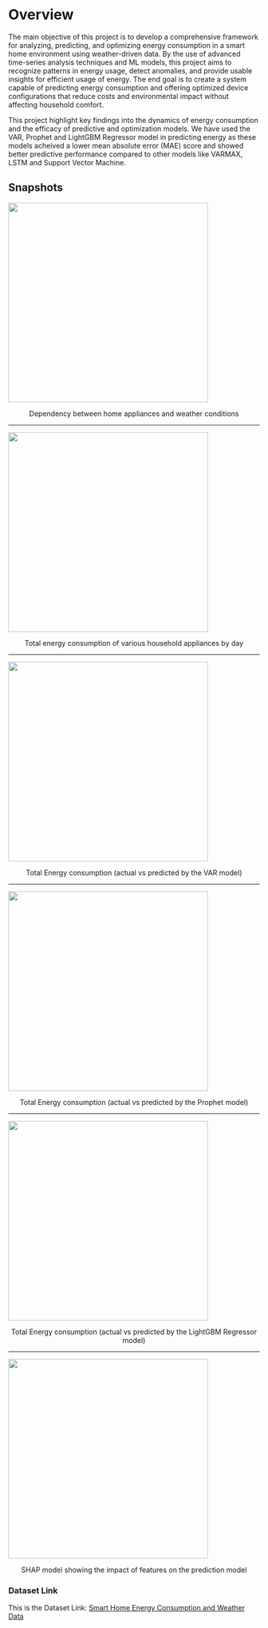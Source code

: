 # Overview

 The main objective of this project is to develop a comprehensive framework for analyzing, predicting, and
 optimizing energy consumption in a smart home environment using weather-driven data. By the use of
 advanced time-series analysis techniques and ML models, this project aims to recognize patterns in
 energy usage, detect anomalies, and provide usable insights for efficient usage of energy. The end goal is
 to create a system capable of predicting energy consumption and offering optimized device configurations
 that reduce costs and environmental impact without affecting household comfort.
 
 This project highlight key findings into the dynamics of energy consumption and the efficacy of
 predictive and optimization models. We have used the VAR, Prophet and LightGBM Regressor model in 
 predicting energy as these models acheived a lower mean absolute error (MAE) score and showed better
 predictive performance compared to other models like VARMAX, LSTM and Support Vector Machine. 

 ## Snapshots

<img src="https://github.com/user-attachments/assets/89b5fbbc-2450-4901-9ea4-b266610de3b9" width="400" height="400">
<p align="center">Dependency between home appliances and weather conditions</p>

---

<img src="https://github.com/user-attachments/assets/904ee490-68ce-4d55-8396-1ad12ac29c53" width="400" height="400">
<p align="center">Total energy consumption of various household appliances by day</p>

---

<img src="https://github.com/user-attachments/assets/33ec4e9a-eb8d-45c6-ba3c-f974eee5f91f" width="400" height="400">
<p align="center">Total Energy consumption (actual vs predicted by the VAR model)</p>

---

<img src="https://github.com/user-attachments/assets/cf76433f-62c7-4642-9a37-ffe8467a906f" width="400" height="400">
<p align="center">Total Energy consumption (actual vs predicted by the Prophet model)</p>

---

<img src="https://github.com/user-attachments/assets/05a755ef-9c1f-4ad0-93af-dfaeef480849" width="400" height="400">
<p align="center">Total Energy consumption (actual vs predicted by the LightGBM Regressor model)</p>

---

<img src="https://github.com/user-attachments/assets/6f766132-436c-4ec8-9e49-15c13fd37343" width="400" height="400">
<p align="center">SHAP model showing the impact of features on the prediction model</p>


 ### Dataset Link

 This is the Dataset Link: [Smart Home Energy Consumption and Weather Data](https://www.kaggle.com/datasets/jamshaid1202/smart-home-energy-consumption-and-weather-data)
